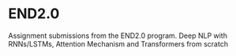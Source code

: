 # END2.0
Assignment submissions from the END2.0 program. Deep NLP with RNNs/LSTMs, Attention Mechanism and Transformers from scratch
